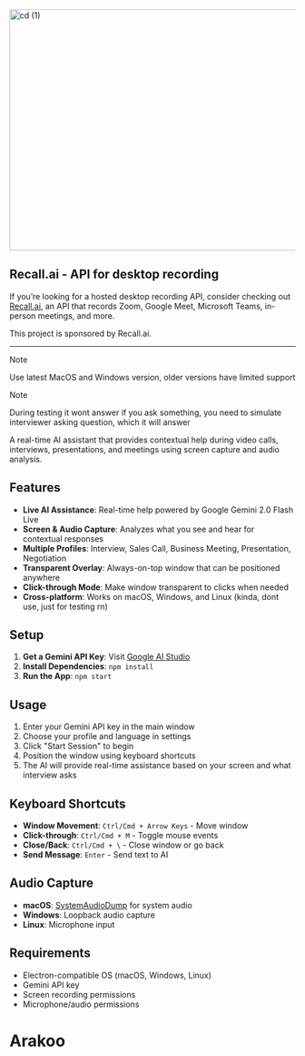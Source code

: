 <img width="1299" height="424" alt="cd (1)" src="https://github.com/user-attachments/assets/b25fff4d-043d-4f38-9985-f832ae0d0f6e" />

## Recall.ai - API for desktop recording

If you’re looking for a hosted desktop recording API, consider checking out [Recall.ai](https://www.recall.ai/product/desktop-recording-sdk/?utm_source=github&utm_medium=sponsorship&utm_campaign=sohzm-cheating-daddy), an API that records Zoom, Google Meet, Microsoft Teams, in-person meetings, and more.

This project is sponsored by Recall.ai.

---

> [!NOTE]  
> Use latest MacOS and Windows version, older versions have limited support

> [!NOTE]  
> During testing it wont answer if you ask something, you need to simulate interviewer asking question, which it will answer

A real-time AI assistant that provides contextual help during video calls, interviews, presentations, and meetings using screen capture and audio analysis.

## Features

- **Live AI Assistance**: Real-time help powered by Google Gemini 2.0 Flash Live
- **Screen & Audio Capture**: Analyzes what you see and hear for contextual responses
- **Multiple Profiles**: Interview, Sales Call, Business Meeting, Presentation, Negotiation
- **Transparent Overlay**: Always-on-top window that can be positioned anywhere
- **Click-through Mode**: Make window transparent to clicks when needed
- **Cross-platform**: Works on macOS, Windows, and Linux (kinda, dont use, just for testing rn)

## Setup

1. **Get a Gemini API Key**: Visit [Google AI Studio](https://aistudio.google.com/apikey)
2. **Install Dependencies**: `npm install`
3. **Run the App**: `npm start`

## Usage

1. Enter your Gemini API key in the main window
2. Choose your profile and language in settings
3. Click "Start Session" to begin
4. Position the window using keyboard shortcuts
5. The AI will provide real-time assistance based on your screen and what interview asks

## Keyboard Shortcuts

- **Window Movement**: `Ctrl/Cmd + Arrow Keys` - Move window
- **Click-through**: `Ctrl/Cmd + M` - Toggle mouse events
- **Close/Back**: `Ctrl/Cmd + \` - Close window or go back
- **Send Message**: `Enter` - Send text to AI

## Audio Capture

- **macOS**: [SystemAudioDump](https://github.com/Mohammed-Yasin-Mulla/Sound) for system audio
- **Windows**: Loopback audio capture
- **Linux**: Microphone input

## Requirements

- Electron-compatible OS (macOS, Windows, Linux)
- Gemini API key
- Screen recording permissions
- Microphone/audio permissions
# Arakoo
